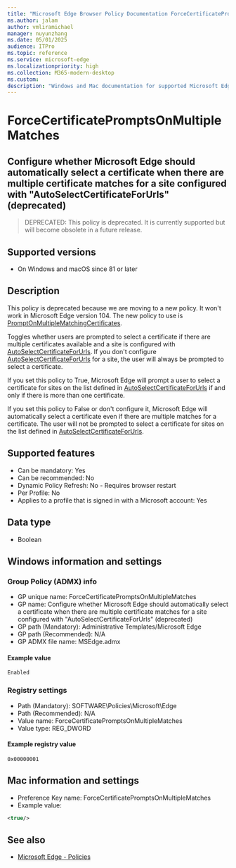 ```yaml
---
title: "Microsoft Edge Browser Policy Documentation ForceCertificatePromptsOnMultipleMatches"
ms.author: jalam
author: vmliramichael
manager: nuyunzhang
ms.date: 05/01/2025
audience: ITPro
ms.topic: reference
ms.service: microsoft-edge
ms.localizationpriority: high
ms.collection: M365-modern-desktop
ms.custom:
description: "Windows and Mac documentation for supported Microsoft Edge Browser policy: Configure whether Microsoft Edge should automatically select a certificate when there are multiple certificate matches for a site configured with &quot;AutoSelectCertificateForUrls&quot; (deprecated)"
---
```


<!--THIS FILE IS AUTOMATICALLY GENERATED. MANUAL CHANGES WILL BE OVERWRITTEN.-->
<!--Please contact the Microsoft Edge Manageability team with any questions.-->

# ForceCertificatePromptsOnMultipleMatches

## Configure whether Microsoft Edge should automatically select a certificate when there are multiple certificate matches for a site configured with "AutoSelectCertificateForUrls" (deprecated)
> DEPRECATED: This policy is deprecated. It is currently supported but will become obsolete in a future release.

## Supported versions

- On Windows and macOS since 81 or later

## Description

This policy is deprecated because we are moving to a new policy. It won't work in Microsoft Edge version 104. The new policy to use is [PromptOnMultipleMatchingCertificates](PromptOnMultipleMatchingCertificates.md).

Toggles whether users are prompted to select a certificate if there are multiple certificates available and a site is configured with [AutoSelectCertificateForUrls](AutoSelectCertificateForUrls.md). If you don't configure [AutoSelectCertificateForUrls](AutoSelectCertificateForUrls.md) for a site, the user will always be prompted to select a certificate.

If you set this policy to True, Microsoft Edge will prompt a user to select a certificate for sites on the list defined in [AutoSelectCertificateForUrls](AutoSelectCertificateForUrls.md) if and only if there is more than one certificate.

If you set this policy to False or don't configure it, Microsoft Edge will automatically select a certificate even if there are multiple matches for a certificate. The user will not be prompted to select a certificate for sites on the list defined in [AutoSelectCertificateForUrls](AutoSelectCertificateForUrls.md).

## Supported features

- Can be mandatory: Yes
- Can be recommended: No
- Dynamic Policy Refresh: No - Requires browser restart
- Per Profile: No
- Applies to a profile that is signed in with a Microsoft account: Yes

## Data type

- Boolean

## Windows information and settings

### Group Policy (ADMX) info

- GP unique name: ForceCertificatePromptsOnMultipleMatches
- GP name: Configure whether Microsoft Edge should automatically select a certificate when there are multiple certificate matches for a site configured with "AutoSelectCertificateForUrls" (deprecated)
- GP path (Mandatory): Administrative Templates/Microsoft Edge
- GP path (Recommended): N/A
- GP ADMX file name: MSEdge.admx

#### Example value

```
Enabled
```

### Registry settings

- Path (Mandatory): SOFTWARE\Policies\Microsoft\Edge
- Path (Recommended): N/A
- Value name: ForceCertificatePromptsOnMultipleMatches
- Value type: REG_DWORD

#### Example registry value

```
0x00000001
```


## Mac information and settings

- Preference Key name: ForceCertificatePromptsOnMultipleMatches
- Example value:

```xml
<true/>
```

## See also
- [Microsoft Edge - Policies](../microsoft-edge-policies.md)
